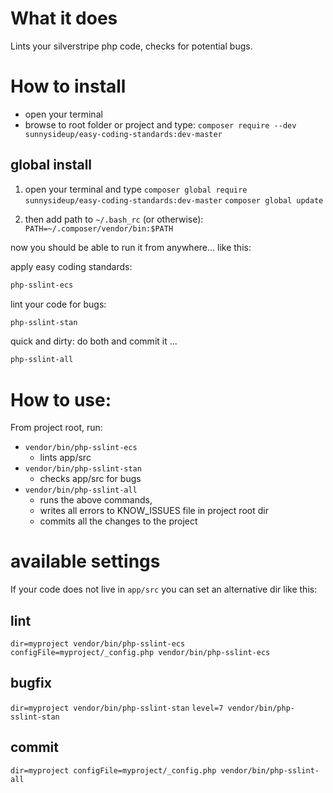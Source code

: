 # What it does

Lints your silverstripe php code, checks for potential bugs.

# How to install

 - open your terminal
 - browse to root folder or project and type: `composer require --dev sunnysideup/easy-coding-standards:dev-master`

## global install

1. open your terminal and type
`composer global require sunnysideup/easy-coding-standards:dev-master`
`composer global update`

2. then add path to `~/.bash_rc` (or otherwise):
`PATH=~/.composer/vendor/bin:$PATH`

now you should be able to run it from anywhere... like this:

apply easy coding standards:
```sh
php-sslint-ecs
```

lint your code for bugs:
```sh
php-sslint-stan
```
quick and dirty: do both and commit it ... 
```sh
php-sslint-all
```



# How to use:

From project root, run:
 - `vendor/bin/php-sslint-ecs`
   - lints app/src
 - `vendor/bin/php-sslint-stan`
   - checks app/src for bugs
 - `vendor/bin/php-sslint-all`
   - runs the above commands,
   - writes all errors to KNOW_ISSUES file in project root dir
   - commits all the changes to the project

# available settings

If your code does not live in `app/src` you can set an alternative dir like this:

## lint
`dir=myproject vendor/bin/php-sslint-ecs`
`configFile=myproject/_config.php vendor/bin/php-sslint-ecs`

## bugfix
`dir=myproject vendor/bin/php-sslint-stan`
`level=7 vendor/bin/php-sslint-stan`

## commit
`dir=myproject configFile=myproject/_config.php vendor/bin/php-sslint-all`

